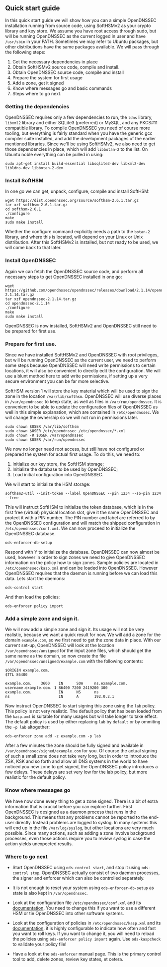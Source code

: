 
## Quick start guide

In this quick start guide we will show how you can a simple OpenDNSSEC installation running from source code, using SoftHSMv2 as your crypto library and key store.  We assume you have root access through sudo, but will be running OpenDNSSEC as the current logged in user and have ``/usr/sbin`` in your PATH. Sometimes we may refer to Ubuntu packages, but other distributions have the same packages available.  We will pass through the following steps:

1. Get the necessary dependencies in place
2. Obtain SoftHSMv2 source code, compile and install.
3. Obtain OpenDNSSEC source code, compile and install
4. Prepare the system for first usage
5. Add a zone, get it signed
6. Know where messages go and basic commands
7. Steps where to go next.

### Getting the dependencies

OpenDNSSEC requires only a few dependencies to run, the ``ldns`` library, ``libxml2`` library and either SQLite3 (preferred) or MySQL, and any PKCS#11 compatible library.  To compile OpenDNSSEC you need of course more tooling, but everything is fairly standard when you have the generic gcc compiler suite installed, and add the development packages of the earlier mentioned libraries.  Since we'll be using SoftHSMv2, we also need to get those dependencies in place, which will add ``libbotan-2`` to the list.  On Ubuntu noble everything can be pulled in using:

    sudo apt-get install build-essential libsqlite3-dev libxml2-dev libldns-dev libbotan-2-dev

### Install SoftHSM

In one go we can get, unpack, configure, compile and install SoftHSM:

    wget https://dist.opendnssec.org/source/softhsm-2.6.1.tar.gz
    tar xzf softhsm-2.6.1.tar.gz
    cd softhsm-2.6.1
    ./configure
    make
    sudo make install

Whether the configure command explicitly needs a path to the ``botan-2`` library, and where this is located, will depend on your Linux or Unix distribution.  After this SoftHSMv2 is installed, but not ready to be used, we will come back to that later.

### Install OpenDNSSEC

 Again we can fetch the OpenDNSSEC source code, and perform all necessary steps to get OpenDNSSEC installed in one go:

    wget https://github.com/opendnssec/opendnssec/releases/download/2.1.14/opendnssec-2.1.14.tar.gz
    tar xzf opendnssec-2.1.14.tar.gz
    cd opendnssec-2.1.14
    ./configure
    make
    sudo make install

OpenDNSSEC is now installed, SoftHSMv2 and OpenDNSSEC still need to be prepared for first use.

### Prepare for first use.

Since we have installed SoftHSMv2 and OpenDNSSEC with root privileges, but will be running OpenDNSSEC as the current user, we need to perform some steps because OpenDNSSEC will need write permissions to certain locations, it will also be convenient to directly edit the configuration.  We will use a blunt method here to add write permissions, if setting up a very secure environment you can be far more selective.

SoftHSM version 1 will store the key material which will be used to sign the zone in the location ``/var/lib/softhsm``.  OpenDNSSEC will use diverse places in ``/var/opendnssec`` to keep state, as well as files in ``/var/run/opendnssec``.  It is convenient to be able to update the configuration files of OpenDNSSEC as well in this simple explanation, which are contained in ``/etc/opendnssec``.  We will change the ownership so we will not run in permissions later.

    sudo chown $USER /var/lib/softhsm
    sudo chown $USER /etc/opendnssec /etc/opendnssec/*.xml
    sudo chown -R $USER /var/opendnssec
    sudo chown $USER /var/run/opendnssec

We now no longer need root access, but still have not configured or prepared the system for actual first usage.  To do this, we need to:

1. Initialize our key store, the SoftHSM storage;
2. Initialize the database to be used by OpenDNSSEC;
3. Load initial configuration into OpenDNSSEC.

We will start to initialize the HSM storage:

    softhsm2-util --init-token --label OpenDNSSEC --pin 1234 --so-pin 1234 --free

This will instruct SoftHSM to initialize the token database, which is in the first free (virtual) physical location slot, give it the name OpenDNSSEC and protect it with a PIN number.  The PIN number and label are referred to by the OpenDNSSEC configuration and will match the shipped configuration in ``/etc/opendnssec/conf.xml``.  We can now proceed to initialize the OpenDNSSEC database.

    ods-enforcer-db-setup

Respond with Y to initialize the database.  OpenDNSSEC can now almost be used, however in order to sign zones we need to give OpenDNSSEC information on the policy how to sign zones.  Sample policies are located in ``/etc/opendnssec/kasp.xml`` and can be loaded into OpenDNSSEC. However OpenDNSSEC requires that the daemon is running before we can load this data.  Lets start the daemons:

    ods-control start

And then load the policies:

    ods-enforcer policy import

### Add a simple zone and sign it.

We will now add a simple zone and sign it.  Its usage will not be very realistic, because we want a quick result for now.  We will add a zone for the domain `example.com`, so we first need to get the zone data in place.  With our current set-up, OpenDNSSEC will look at the location ``/var/opendnssec/unsigned`` for the input zone files, which should get the same name as the domain, so now create the file ``/var/opendnssec/unsigned/example.com`` with the following contents:

    $ORIGIN example.com.
    $TTL 86400
     
    example.com.    3600    IN      SOA     ns.example.com. username.example.com. 1 86400 7200 2419200 300
    example.com.            IN      NS      ns
    ns                      IN      A       192.0.2.1

Now instruct OpenDNSSEC to start signing this zone using the `lab` policy.  This policy is not very realistic.  The default policy that has been loaded from the ``kasp.xml`` is suitable for many usages but will take longer to take effect.  The default policy is used by either replacing `lab` by `default` or by ommiting the `-p lab` altogether:

    ods-enforcer zone add -z example.com -p lab

After a few minutes the zone should be fully signed and available in ``/var/opendnssec/signed/example.com`` for you.  Of course the actual signing of such a small zone does not take very long, but in order to introduce the ZSK, KSK and so forth and allow all DNS systems in the world to have noticed you new zone to get signed, the OpenDNSSEC policy introduces a few delays.  These delays are set very low for the lab policy, but more realistic for the default policy.

### Know where messages go

We have now done every thing to get a zone signed.  There is a bit of extra information that is crucial before you can explore further.  First OpenDNSSEC is designed as a daemon process that runs in the background.  This means that any problems cannot be reported to the end-user directly.  Instead problems are logged to syslog.  In many systems this will end up in the file ``/var/log/syslog``, but other locations are very much possible.  Since many actions, such as adding a zone involve background processes, even those actions require you to review syslog in case the action yields unexpected results.

### Where to go next

- Start OpenDNSSEC using ``ods-control start``, and stop it using ``ods-control stop``.  OpenDNSSEC actually consist of two daemon processes, the signer and enforcer which can also be controlled separately.
- It is not enough to reset your system using ``ods-enforcer-db-setup`` as state is also kept in ``/var/opendnssec``.
- Look at the configuration file ``/etc/opendnssec/conf.xml`` and its [documentation](https://github.com/opendnssec/opendnssec/blob/2.1/master/conf/conf.rnc). You need to change this if you want to use a different HSM or tie OpenDNSSEC into other software systems.
- Look at the configuration of policies in ``/etc/opendnssec/kasp.xml`` and its [documentation](https://github.com/opendnssec/opendnssec/blob/2.1/master/conf/kasp.rnc). it is highly configurable to indicate how often and fast you want to roll keys.  If you want to change it, you will need to reload the policies using ``ods-enforcer policy import`` again. Use ``ods-kaspcheck`` to validate your policy file!

- Have a look at the ``ods-enforcer`` manual page.  This is the primary control tool to add, delete zones, review key states, et cetera.

